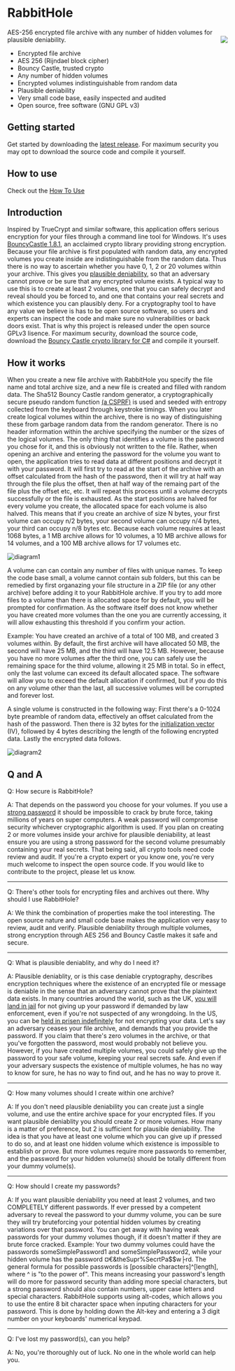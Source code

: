 # RabbitHole
<p>AES-256 encrypted file archive with any number of hidden volumes for plausible deniability.<img        src="https://github.com/eflite/RabbitHole/blob/master/rabbitHoleLogo3.png" align="right"/>
</p>

* Encrypted file archive
* AES 256 (Rijndael block cipher)
* Bouncy Castle, trusted crypto
* Any number of hidden volumes
* Encrypted volumes indistinguishable from random data
* Plausible deniability 
* Very small code base, easily inspected and audited
* Open source, free software (GNU GPL v3)

## Getting started
Get started by downloading the [latest release](https://github.com/eflite/RabbitHole/releases/latest). For maximum security you may opt to download the source code and compile it yourself. 

## How to use
Check out the [How To Use](https://github.com/eflite/RabbitHole/wiki/How-To-Use)

## Introduction
Inspired by TrueCrypt and similar software, this application offers serious encryption for your files through a command line tool for Windows. It's uses [BouncyCastle 1.8.1](https://en.wikipedia.org/wiki/Bouncy_Castle_(cryptography)), an acclaimed crypto library providing strong encryption. Because your file archive is first populated with random data, any encrypted volumes you create inside are indistinguishable from the random data. Thus there is no way to ascertain whether you have 0, 1, 2 or 20 volumes within your archive. This gives you [plausible deniability](https://en.wikipedia.org/wiki/Plausible_deniability#Use_in_cryptography), so that an adversary cannot prove or be sure that any encrypted volume exists. A typical way to use this is to create at least 2 volumes, one that you can safely decrypt and reveal should you be forced to, and one that contains your real secrets and which existence you can plausibly deny. For a cryptography tool to have any value we believe is has to be open source software, so users and experts can inspect the code and make sure no vulnerabilities or back doors exist. That is why this project is released under the open source GPLv3 lisence. For maximum security, download the source code, download the [Bouncy Castle crypto library for C#](https://www.nuget.org/packages/BouncyCastle.Crypto.dll/) and compile it yourself.   

## How it works
When you create a new file archive with RabbitHole you specify the file name and total archive size, and a new file is created and filled with random data. The Sha512 Bouncy Castle random generator, a cryptographically secure pseudo random function [(a CSPRF)](https://en.wikipedia.org/wiki/Cryptographically_secure_pseudorandom_number_generator) is used and seeded with entropy collected from the keyboard through keystroke timings. When you later create logical volumes within the archive, there is no way of distinguishing these from garbage random data from the random generator. There is no header information within the archive specifying the number or the sizes of the logical volumes. The only thing that identifies a volume is the password you chose for it, and this is obviously not written to the file. Rather, when opening an archive and entering the password for the volume you want to open, the application tries to read data at different positions and decrypt it with your password. It will first try to read at the start of the archive with an offset calculated from the hash of the password, then it will try at half way through the file plus the offset, then at half way of the remaing part of the file plus the offset etc, etc. It will repeat this process until a volume decrypts successfully or the file is exhausted. 
As the start positions are halved for every volume you create, the allocated space for each volume is also halved. This means that if you create an archive of size N bytes, your first volume can occupy n/2 bytes, your second volume can occupy n/4 bytes, your third can occupy n/8 bytes etc. Because each volume requires at least 1068 bytes, a 1 MB archive allows for 10 volumes, a 10 MB archive allows for 14 volumes, and a 100 MB archive allows for 17 volumes etc.

![diagram1](https://github.com/eflite/RabbitHole/blob/master/RabbitHoleDiagram1.png)

A volume can can contain any number of files with unique names. To keep the code base small, a volume cannot contain sub folders, but this can be remedied by first organazing your file structure in a ZIP file (or any other archive) before adding it to your RabbitHole archive. If you try to add more files to a volume than there is allocated space for by default, you will be prompted for confirmation. As the software itself does not know whether you have created more volumes than the one you are currently accessing, it will allow exhausting this threshold if you confirm your action. 

Example: You have created an archive of a total of 100 MB, and created 3 volumes within. By default, the first archive will have allocated 50 MB, the second will have 25 MB, and the third will have 12.5 MB. However, because you have no more volumes after the third one, you can safely use the remaining space for the third volume, allowing it 25 MB in total. So in effect, only the last volume can exceed its default allocated space. The software will allow you to exceed the default allocation if confirmed, but if you do this on any volume other than the last, all successive volumes will be corrupted and forever lost. 

A single volume is constructed in the following way:
First there's a 0-1024 byte preamble of random data, effectively an offset calculated from the hash of the password. Then there is 32 bytes for the [initialization vector](https://en.wikipedia.org/wiki/Initialization_vector) (IV), followed by 4 bytes describing the length of the following encrypted data. Lastly the encrypted data follows.  

![diagram2](https://github.com/eflite/RabbitHole/blob/master/rabbitHoleDiagram2.png)

## Q and A
Q: How secure is RabbitHole?

A: That depends on the password you choose for your volumes. If you use a [strong password](https://en.wikipedia.org/wiki/Password_strength#Common_guidelines) it should be impossible to crack by brute force, taking millions of years on super computers. A weak password will compromise security whichever cryptographic algorithm is used. If you plan on creating 2 or more volumes inside your archive for plausible deniability, at least ensure you are using a strong password for the second volume presumably containing your real secrets. That being said, all crypto tools need code review and audit. If you're a crypto expert or you know one, you're very much welcome to inspect the open source code. If you would like to contribute to the project, please let us know. 
***
Q: There's other tools for encrypting files and archives out there. Why should I use RabbitHole?

A: We think the combination of properties make the tool interesting. The open source nature and small code base makes the application very easy to review, audit and verify. Plausible deniability through multiple volumes, strong encryption through AES 256 and Bouncy Castle makes it safe and secure. 
***
Q: What is plausible deniablity, and why do I need it?

A: Plausible deniablity, or is this case deniable cryptography, describes encryption techniques where the existence of an encrypted file or message is deniable in the sense that an adversary cannot prove that the plaintext data exists. In many countries around the world, such as the UK, [you will land in jail](https://www.theverge.com/2017/5/17/15653786/rabbani-encryption-password-charged-terrorism-uk-airport) for not giving up your password if demanded by law enforcement, even if you're not suspected of any wrongdoing. In the US, you can be [held in prisen indefinitely](https://www.theregister.co.uk/2017/08/30/ex_cop_jailed_for_not_decrypting_data/) for not encrypting your data. Let's say an adversary ceases your file archive, and demands that you provide the password. If you claim that there's zero volumes in the archive, or that you've forgotten the password, most would probably not believe you. However, if you have created multiple volumes, you could safely give up the password to your safe volume, keeping your real secrets safe. And even if your adversary suspects the existence of multiple volumes, he has no way to know for sure, he has no way to find out, and he has no way to prove it.
***
Q: How many volumes should I create within one archive?

A: If you don't need plausible deniability you can create just a single volume, and use the entire archive space for your encrypted files. If you want plausible deniablity you should create 2 or more volumes. How many is a matter of preference, but 2 is sufficient for plausible deniability. The idea is that you have at least one volume which you can give up if pressed to do so, and at least one hidden volume which existence is impossible to establish or prove. But more volumes require more passwords to remember, and the password for your hidden volume(s) should be totally different from your dummy volume(s).  
***
Q: How should I create my passwords?

A: If you want plausible deniability you need at least 2 volumes, and two COMPLETELY different passwords. If ever pressed by a competent adversary to reveal the password to your dummy volume, you can be sure they will try bruteforcing your potential hidden volumes by creating variations over that password. You can get away with having weak passwords for your dummy volumes though, if it doesn't matter if they are brute force cracked. Example: Your two dummy volumes could have the passwords someSimplePassword1 and someSimplePassword2, while your hidden volume has the password ¤€&theSupr%SecrtPa$$w├rd.
The general formula for possible passwords is [possible characters]^[length], where ^ is "to the power of". This means increasing your password's length will do more for password security than adding more special characters, but a strong password should also contain numbers, upper case letters and special characters. RabbitHole supports using alt-codes, which allows you to use the entire 8 bit character space when inputing characters for your password. This is done by holding down the Alt-key and entering a 3 digit number on your keyboards' numerical keypad. 

***
Q: I've lost my password(s), can you help?

A: No, you're thoroughly out of luck. No one in the whole world can help you. 

